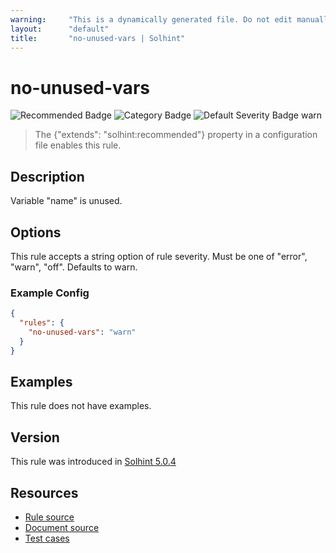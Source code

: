 ```yaml
---
warning:     "This is a dynamically generated file. Do not edit manually."
layout:      "default"
title:       "no-unused-vars | Solhint"
---
```


# no-unused-vars
![Recommended Badge](https://img.shields.io/badge/-Recommended-brightgreen)
![Category Badge](https://img.shields.io/badge/-Best%20Practice%20Rules-informational)
![Default Severity Badge warn](https://img.shields.io/badge/Default%20Severity-warn-yellow)
> The {"extends": "solhint:recommended"} property in a configuration file enables this rule.


## Description
Variable "name" is unused.

## Options
This rule accepts a string option of rule severity. Must be one of "error", "warn", "off". Defaults to warn.

### Example Config
```json
{
  "rules": {
    "no-unused-vars": "warn"
  }
}
```


## Examples
This rule does not have examples.

## Version
This rule was introduced in [Solhint 5.0.4](https://github.com/protofire/solhint/blob/v5.0.4)

## Resources
- [Rule source](https://github.com/protofire/solhint/blob/master/lib/rules/best-practices/no-unused-vars.js)
- [Document source](https://github.com/protofire/solhint/blob/master/docs/rules/best-practices/no-unused-vars.md)
- [Test cases](https://github.com/protofire/solhint/blob/master/test/rules/best-practices/no-unused-vars.js)
